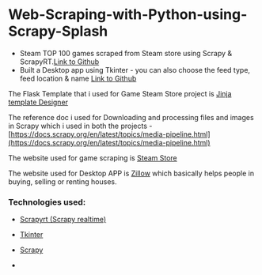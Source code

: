 # Web-Scraping-with-Python-using-Scrapy-Splash

- Steam TOP 100 games scraped from Steam store using Scrapy & ScrapyRT.[Link to Github](https://github.com/krishnakaushik25/Game-scraping-from-Steam-store)
- Built a Desktop app using Tkinter - you can also choose the feed type, feed location & name [Link to Github](https://github.com/krishnakaushik25/Web-Scraping-using-Scrapy-Tkinter-Desktop-App)

The Flask Template that i used for Game Steam Store project is [Jinja template Designer](https://jinja.palletsprojects.com/en/2.10.x/templates/)

The reference doc i used for Downloading and processing files and images in Scrapy which i used in both the projects - [https://docs.scrapy.org/en/latest/topics/media-pipeline.html](https://docs.scrapy.org/en/latest/topics/media-pipeline.html)

The website used for game scraping is [Steam Store](https://store.steampowered.com/search/?filter=topsellers)

The website used for Desktop APP is [Zillow](https://www.zillow.com/) which basically helps people in buying, selling or renting houses.


### Technologies used:

- [Scrapyrt (Scrapy realtime)](https://github.com/scrapinghub/scrapyrt)
- [Tkinter](https://docs.python.org/3/library/tkinter.html)
- [Scrapy](https://docs.scrapy.org/en/latest/)



-



